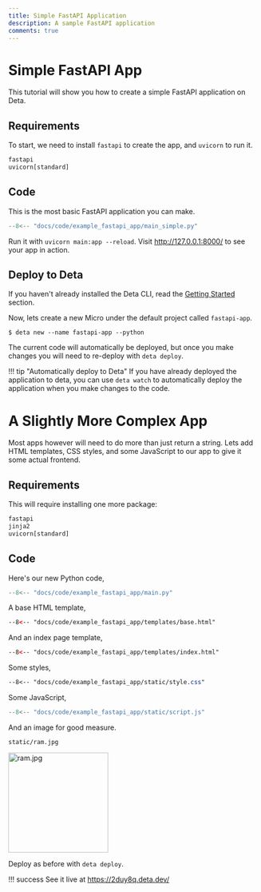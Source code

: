 ```yaml
---
title: Simple FastAPI Application
description: A sample FastAPI application
comments: true
---
```

# Simple FastAPI App
This tutorial will show you how to create a simple FastAPI application on Deta.

## Requirements
To start, we need to install `fastapi` to create the app, and `uvicorn` to run it.
```txt title="requirements.txt"
fastapi
uvicorn[standard]
```

## Code
This is the most basic FastAPI application you can make.
```py title="main.py"
--8<-- "docs/code/example_fastapi_app/main_simple.py"
```

Run it with `uvicorn main:app --reload`. Visit http://127.0.0.1:8000/ to see your app in action.

## Deploy to Deta
If you haven't already installed the Deta CLI, read the [Getting Started](/getting-started) section.

Now, lets create a new Micro under the default project called `fastapi-app`.
```console
$ deta new --name fastapi-app --python
```

The current code will automatically be deployed, but once you make changes you will need to re-deploy with `deta deploy`.

!!! tip "Automatically deploy to Deta"
    If you have already deployed the application to deta, you can use `deta watch`
    to automatically deploy the application when you make changes to the code.

# A Slightly More Complex App
Most apps however will need to do more than just return a string.
Lets add HTML templates, CSS styles, and some JavaScript to our app to give it some actual frontend.

## Requirements
This will require installing one more package:
```txt title="requirements.txt"
fastapi
jinja2
uvicorn[standard]
```

## Code
Here's our new Python code,
```py title="main.py"
--8<-- "docs/code/example_fastapi_app/main.py"
```
A base HTML template,
```html title="templates/base.html"
--8<-- "docs/code/example_fastapi_app/templates/base.html"
```
And an index page template,
```html title="templates/index.html"
--8<-- "docs/code/example_fastapi_app/templates/index.html"
```
Some styles,
```css title="static/style.css"
--8<-- "docs/code/example_fastapi_app/static/style.css"
```
Some JavaScript,
```js title="static/script.js"
--8<-- "docs/code/example_fastapi_app/static/script.js"
```
And an image for good measure.

`static/ram.jpg`

<img src="../../code/example_fastapi_app/static/ram.jpg" alt="ram.jpg" width="200" />

Deploy as before with `deta deploy`.

!!! success
    See it live at https://2duy8q.deta.dev/
